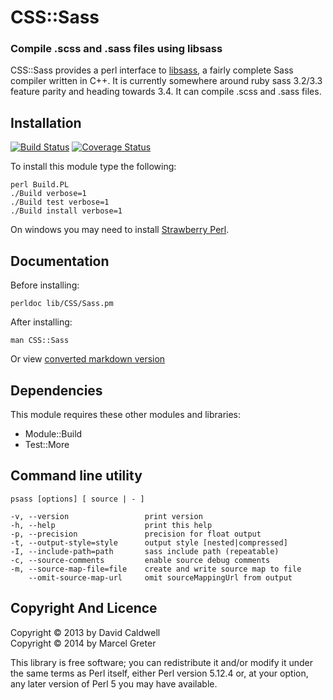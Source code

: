 CSS::Sass
=========

### Compile .scss and .sass files using libsass

CSS::Sass provides a perl interface to [libsass][1], a fairly complete Sass
compiler written in C++.  It is currently somewhere around ruby sass 3.2/3.3
feature parity and heading towards 3.4. It can compile .scss and .sass files.

[1]: https://github.com/sass/libsass

Installation
------------

[![Build Status](https://travis-ci.org/sass/perl-libsass.svg?branch=master)](https://travis-ci.org/sass/perl-libsass)
[![Coverage Status](https://img.shields.io/coveralls/sass/perl-libsass.svg)](https://coveralls.io/r/sass/perl-libsass?branch=master)

To install this module type the following:

    perl Build.PL
    ./Build verbose=1
    ./Build test verbose=1
    ./Build install verbose=1

On windows you may need to install [Strawberry Perl](http://strawberryperl.com/).

Documentation
-------------

Before installing:

    perldoc lib/CSS/Sass.pm

After installing:

    man CSS::Sass

Or view [converted markdown version][1]

[1]: https://github.com/sass/perl-libsass/blob/master/lib/CSS/Sass.md

Dependencies
------------

This module requires these other modules and libraries:

  * Module::Build
  * Test::More

Command line utility
--------------------

```
psass [options] [ source | - ]
```

```
-v, --version                 print version
-h, --help                    print this help
-p, --precision               precision for float output
-t, --output-style=style      output style [nested|compressed]
-I, --include-path=path       sass include path (repeatable)
-c, --source-comments         enable source debug comments
-m, --source-map-file=file    create and write source map to file
    --omit-source-map-url     omit sourceMappingUrl from output
```

Copyright And Licence
---------------------

Copyright © 2013 by David Caldwell  
Copyright © 2014 by Marcel Greter

This library is free software; you can redistribute it and/or modify
it under the same terms as Perl itself, either Perl version 5.12.4 or,
at your option, any later version of Perl 5 you may have available.
